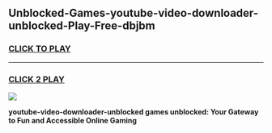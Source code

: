 
## Unblocked-Games-youtube-video-downloader-unblocked-Play-Free-dbjbm
<h3>
<a href="https://premium76.site?title=youtube-video-downloader-unblocked&ref=18A1">CLICK TO PLAY</a></h3>
<hr>

<h3>
<a href="https://premium76.site?title=youtube-video-downloader-unblocked&ref=18A1">CLICK 2 PLAY</a>
  
</h3>

<a href="https://premium76.site?title=youtube-video-downloader-unblocked&ref=18A1"><img src="https://clearcache.store/games.png"></a>


**youtube-video-downloader-unblocked games unblocked: Your Gateway to Fun and Accessible Online Gaming**
